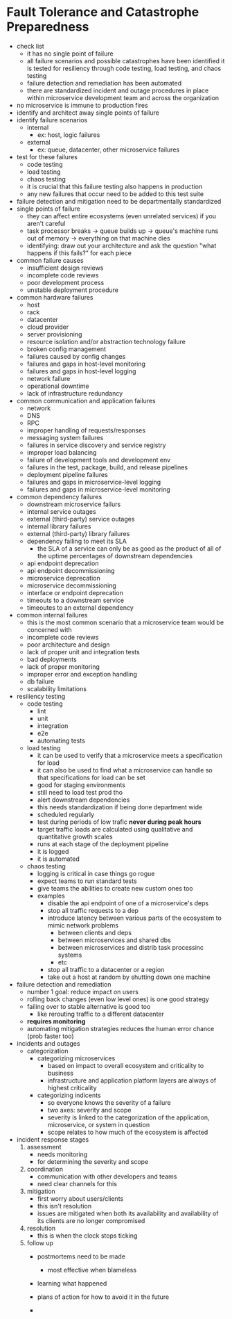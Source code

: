# Fault Tolerance and Catastrophe Preparedness

- check list
  - it has no single point of failure
  - all failure scenarios and possible catastrophes have been identified
  it is tested for resiliency through code testing, load testing, and chaos testing
  - failure detection and remediation has been automated
  - there are standardized incident and outage procedures in place within microservice development team and across the organization
- no microservice is immune to production fires
- identify and architect away single points of failure
- identify failure scenarios
  - internal
    - ex: host, logic failures
  - external
    - ex: queue, datacenter, other microservice failures
- test for these failures
  - code testing
  - load testing
  - chaos testing
  - it is crucial that this failure testing also happens in production
  - any new failures that occur need to be added to this test suite
- failure detection and mitigation need to be departmentally standardized
- single points of failure
  - they can affect entire ecosystems (even unrelated services) if you aren't careful
  - task processor breaks -> queue builds up -> queue's machine runs out of memory -> everything on that machine dies
  - identifying: draw out your architecture and ask the question "what happens if this fails?" for each piece
- common failure causes
  - insufficient design reviews
  - incomplete code reviews
  - poor development process
  - unstable deployment procedure
- common hardware failures
  - host
  - rack
  - datacenter
  - cloud provider
  - server provisioning
  - resource isolation and/or abstraction technology failure
  - broken config management
  - failures caused by config changes
  - failures and gaps in host-level monitoring
  - failures and gaps in host-level logging
  - network failure
  - operational downtime
  - lack of infrastructure redundancy
- common communication and application failures
  - network
  - DNS
  - RPC
  - improper handling of requests/responses
  - messaging system failures
  - failures in service discovery and service registry
  - improper load balancing
  - failure of development tools and development env
  - failures in the test, package, build, and release pipelines
  - deployment pipeline failures
  - failures and gaps in microservice-level logging
  - failures and gaps in microservice-level monitoring
- common dependency failures
  - downstream microservice failurs
  - internal service outages
  - external (third-party) service outages
  - internal library failures
  - external (third-party) library failures
  - dependency failing to meet its SLA
    - the SLA of a service can only be as good as the product of all of the uptime percentages of downstream dependencies
  - api endpoint deprecation
  - api endpoint decommissioning
  - microservice deprecation
  - microservice decommissioning
  - interface or endpoint deprecation
  - timeouts to a downstream service
  - timeoutes to an external dependency
- common internal failures
  - this is the most common scenario that a microservice team would be concerned with
  - incomplete code reviews
  - poor architecture and design
  - lack of proper unit and integration tests
  - bad deployments
  - lack of proper monitoring
  - improper error and exception handling
  - db failure
  - scalability limitations
- resiliency testing
  - code testing
    - lint
    - unit
    - integration
    - e2e
    - automating tests
  - load testing
    - it can be used to verify that a microservice meets a specification for load
    - it can also be used to find what a microservice can handle so that specifications for load can be set
    - good for staging environments
    - still need to load test prod tho
    - alert downstream dependencies
    - this needs standardization if being done department wide
    - scheduled regularly
    - test during periods of low trafic **never during peak hours**
    - target traffic loads are calculated using qualitative and quantitative growth scales
    - runs at each stage of the deployment pipeline
    - it is logged
    - it is automated
  - chaos testing
    - logging is critical in case things go rogue
    - expect teams to run standard tests
    - give teams the abilities to create new custom ones too
    - examples
      - disable the api endpoint of one of a microservice's deps
      - stop all traffic requests to a dep
      - introduce latency between various parts of the ecosystem to mimic network problems
        - between clients and deps
        - between microservices and shared dbs
        - between microservices and distrib task processinc systems
        - etc
      - stop all traffic to a datacenter or a region
      - take out a host at random by shutting down one machine
- failure detection and remediation
  - number 1 goal: reduce impact on users
  - rolling back changes (even low level ones) is one good strategy
  - failing over to stable alternative is good too
    - like rerouting traffic to a different datacenter
  - **requires monitoring**
  - automating mitigation strategies reduces the human error chance (prob faster too)
- incidents and outages
  - categorization
    - categorizing microservices
      - based on impact to overall ecosystem and criticality to business
      - infrastructure and application platform layers are always of highest criticality
    - categorizing indicents
      - so everyone knows the severity of a failure
      - two axes: severity and scope
      - severity is linked to the categorization of the application, microservice, or system in question
      - scope relates to how much of the ecosystem is affected
- incident response stages
  1. assessment
     - needs monitoring
     - for determining the severity and scope
  2. coordination
     - communication with other developers and teams
     - need clear channels for this
  3. mitigation
     - first worry about users/clients
     - this isn't resolution
     - issues are mitigated when both its availability and availability of its clients are no longer compromised
  4. resolution
     - this is when the clock stops ticking
  5. follow up
     - postmortems need to be made
       - most effective when blameless
     - learning what happened
     - plans of action for how to avoid it in the future

     -
